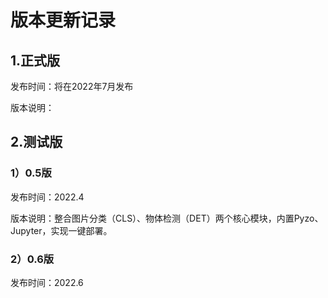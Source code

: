 # 版本更新记录

## 1.正式版

发布时间：将在2022年7月发布

版本说明：

## 2.测试版

### 1）0.5版

发布时间：2022.4

版本说明：整合图片分类（CLS）、物体检测（DET）两个核心模块，内置Pyzo、Jupyter，实现一键部署。

### 2）0.6版

发布时间：2022.6
